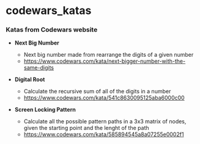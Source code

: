 # codewars_katas
### Katas from Codewars website

* __Next Big Number__
  * Next big number made from rearrange the digits of a given number
  * https://www.codewars.com/kata/next-bigger-number-with-the-same-digits

* __Digital Root__
  * Calculate the recursive sum of all of the digits in a number
  * https://www.codewars.com/kata/541c8630095125aba6000c00
  
* __Screen Locking Pattern__
  * Calculate all the possible pattern paths in a 3x3 matrix of nodes, given the starting point and the lenght of the path
  * https://www.codewars.com/kata/585894545a8a07255e0002f1
  
  
